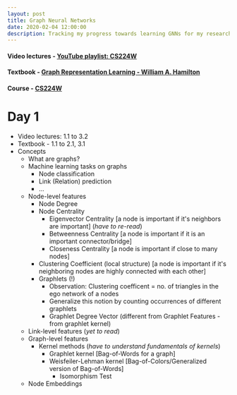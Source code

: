 ```yaml
---
layout: post
title: Graph Neural Networks
date: 2020-02-04 12:00:00
description: Tracking my progress towards learning GNNs for my research internship at IIT Patna
---
```

#### Video lectures - [YouTube playlist: CS224W](https://www.youtube.com/playlist?list=PLoROMvodv4rPLKxIpqhjhPgdQy7imNkDn)
#### Textbook - [Graph Representation Learning - William A. Hamilton](cs.mcgill.ca/~wlh/grl_book/)
#### Course - [CS224W](https://cs224w.stanford.edu/)

# Day 1

- Video lectures: 1.1 to 3.2
- Textbook - 1.1 to 2.1, 3.1
- Concepts
    - What are graphs?
    - Machine learning tasks on graphs
        - Node classification
        - Link (Relation) prediction
        - ...
    - Node-level features
        - Node Degree
        - Node Centrality
            - Eigenvector Centrality [a node is important if it's neighbors are important] (*have to re-read*)
            - Betweenness Centrality [a node is important if it is an important connector/bridge]
            - Closeness Centrality [a node is important if close to many nodes]
        - Clustering Coefficient (local structure) [a node is important if it's neighboring nodes are highly connected with each other]
        - Graphlets (!)
            - Observation: Clustering coefficent = no. of triangles in the ego network of a nodes
            - Generalize this notion by counting occurrences of different graphlets
            - Graphlet Degree Vector (different from Graphlet Features - from graphlet kernel)
    - Link-level features (*yet to read*)
    - Graph-level features
        - Kernel methods (*have to understand fundamentals of kernels*)
            - Graphlet kernel [Bag-of-Words for a graph]
            - Weisfeiler-Lehman kernel [Bag-of-Colors/Generalized version of Bag-of-Words]
                - Isomorphism Test
    - Node Embeddings